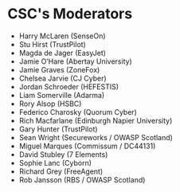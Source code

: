 # CSC's Moderators

- Harry McLaren (SenseOn)
- Stu Hirst (TrustPilot)
- Magda de Jager (EasyJet)
- Jamie O’Hare (Abertay University)
- Jamie Graves (ZoneFox)
- Chelsea Jarvie (CJ Cyber)
- Jordan Schroeder (HEFESTIS)
- Liam Somerville (Adarma)
- Rory Alsop (HSBC)
- Federico Charosky (Quorum Cyber)
- Rich Macfarlane (Edinburgh Napier University)
- Gary Hunter (TrustPilot)
- Sean Wright (Secureworks / OWASP Scotland)
- Miguel Marques (Commissum / DC44131)
- David Stubley (7 Elements)
- Sophie Lanc (Cyborn)
- Richard Grey (FreeAgent)
- Rob Jansson (RBS / OWASP Scotland)

